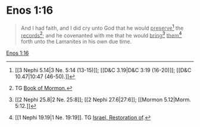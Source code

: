 # Enos 1:16

> And I had faith, and I did cry unto God that he would <u>preserve</u>[^a] the <u>records</u>[^b]; and he covenanted with me that he would <u>bring</u>[^c] <u>them</u>[^d] forth unto the Lamanites in his own due time.

[Enos 1:16](https://www.churchofjesuschrist.org/study/scriptures/bofm/enos/1?lang=eng&id=p16#p16)


[^a]: [[3 Nephi 5.14|3 Ne. 5:14 (13-15)]]; [[D&C 3.19|D&C 3:19 (16-20)]]; [[D&C 10.47|10:47 (46-50).]]
[^b]: TG [Book of Mormon.](https://www.churchofjesuschrist.org/study/scriptures/tg/book-of-mormon?lang=eng)
[^c]: [[2 Nephi 25.8|2 Ne. 25:8]]; [[2 Nephi 27.6|27:6]]; [[Mormon 5.12|Morm. 5:12.]]
[^d]: [[1 Nephi 19.19|1 Ne. 19:19]]. TG [Israel, Restoration of](https://www.churchofjesuschrist.org/study/scriptures/tg/israel-restoration-of?lang=eng).
